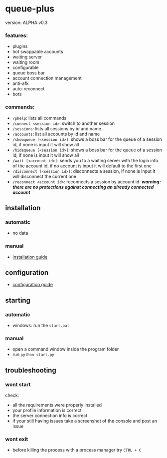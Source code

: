 # queue-plus
version: ALPHA v0.3
### features:
- plugins
- hot swappable accounts
- waiting server
- waiting room
- configurable
- queue boss bar
- account connection management
- anti-afk
- auto-reconnect
- bots

### commands:
- ```/phelp```: lists all commands
- ```/connect <session id>```: switch to another session 
- ```/sessions```: lists all sessions by id and name
- ```/accounts```: list all accounts by id and name
- ```/showqueue [<session id>]```: shows a boss bar for the queue of a session id, if none is input it will show all
- ```/hidequeue [<session id>]```: shows a boss bar for the queue of a session id, if none is input it will show all
- ```/wait [<account id>]```: sends you to a waiting server with the login info of the account id, if no account is input it will default to the first one
- ```/disconnect [<session id>]```: disconnects a session, if none is input it will disconnect the current one
- ```/reconnect <account id>```: reconnects a session by account id. ***warning: there are no protections against connecting an already connected account***

## installation
### automatic
- no data
### manual
- [installation guide](https://github.com/the-emperium/queue-plus/blob/master/install.md)
## configuration
- [configuration guide](https://github.com/the-emperium/queue-plus/blob/master/config.md)
## starting
### automatic
- windows: run the ```start.bat```
### manual
 - open a command window inside the program folder
 - run ```python start.py```
## troubleshooting
### wont start
check:
- all the requirements were properly installed
- your profile information is correct
- the server connection info is correct
- if your still having issues take a screenshot of the console and post an issue
### wont exit
- before killing the process with a process manager try ```CTRL + C```